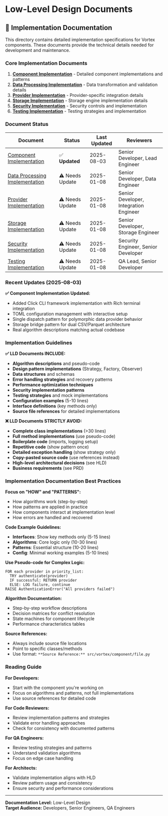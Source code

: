 # Low-Level Design Documents

## 🔧 Implementation Documentation

This directory contains detailed implementation specifications for Vortex components. These documents provide the technical details needed for development and maintenance.

### Core Implementation Documents
1. **[Component Implementation](01-component-implementation.md)** - Detailed component implementations and patterns
2. **[Data Processing Implementation](02-data-processing-implementation.md)** - Data transformation and validation details  
3. **[Provider Implementation](03-provider-implementation.md)** - Provider-specific integration details
4. **[Storage Implementation](04-storage-implementation.md)** - Storage engine implementation details
5. **[Security Implementation](05-security-implementation.md)** - Security controls and implementation
6. **[Testing Implementation](06-testing-implementation.md)** - Testing strategies and implementation

### Document Status
| Document | Status | Last Updated | Reviewers |
|----------|--------|--------------|-----------|
| [Component Implementation](01-component-implementation.md) | ✅ **Updated** | 2025-08-03 | Senior Developer, Lead Engineer |
| [Data Processing Implementation](02-data-processing-implementation.md) | ⚠️ Needs Update | 2025-01-08 | Senior Developer, Data Engineer |
| [Provider Implementation](03-provider-implementation.md) | ⚠️ Needs Update | 2025-01-08 | Senior Developer, Integration Engineer |
| [Storage Implementation](04-storage-implementation.md) | ⚠️ Needs Update | 2025-01-08 | Senior Developer, Storage Engineer |
| [Security Implementation](05-security-implementation.md) | ⚠️ Needs Update | 2025-01-08 | Security Engineer, Senior Developer |
| [Testing Implementation](06-testing-implementation.md) | ⚠️ Needs Update | 2025-01-08 | QA Lead, Senior Developer |

### Recent Updates (2025-08-03)

**✅ Component Implementation Updated:**
- Added Click CLI framework implementation with Rich terminal integration
- TOML configuration management with interactive setup
- Single dispatch pattern for polymorphic data provider behavior
- Storage bridge pattern for dual CSV/Parquet architecture
- Real algorithm descriptions matching actual codebase

### Implementation Guidelines

**✅ LLD Documents INCLUDE:**
- **Algorithm descriptions** and pseudo-code
- **Design pattern implementations** (Strategy, Factory, Observer)
- **Data structures** and schemas
- **Error handling strategies** and recovery patterns
- **Performance optimization techniques**
- **Security implementation patterns**
- **Testing strategies** and mock implementations
- **Configuration examples** (5-10 lines)
- **Interface definitions** (key methods only)
- **Source file references** for detailed implementations

**❌ LLD Documents STRICTLY AVOID:**
- **Complete class implementations** (>30 lines)
- **Full method implementations** (use pseudo-code)
- **Boilerplate code** (imports, logging setup)
- **Repetitive code** (show pattern once)
- **Detailed exception handling** (show strategy only)
- **Copy-pasted source code** (use references instead)
- **High-level architectural decisions** (see HLD)
- **Business requirements** (see PRD)

### Implementation Documentation Best Practices

**Focus on "HOW" and "PATTERNS":**
- How algorithms work (step-by-step)
- How patterns are applied in practice
- How components interact at implementation level
- How errors are handled and recovered

**Code Example Guidelines:**
- **Interfaces**: Show key methods only (5-15 lines)
- **Algorithms**: Core logic only (10-30 lines)
- **Patterns**: Essential structure (10-20 lines)
- **Config**: Minimal working examples (5-10 lines)

**Use Pseudo-code for Complex Logic:**
```
FOR each provider in priority_list:
  TRY authenticate(provider)
  IF successful: RETURN provider
  ELSE: LOG failure, continue
RAISE AuthenticationError("All providers failed")
```

**Algorithm Documentation:**
- Step-by-step workflow descriptions
- Decision matrices for conflict resolution
- State machines for component lifecycle
- Performance characteristics tables

**Source References:**
- Always include source file locations
- Point to specific classes/methods
- Use format: `**Source Reference:** src/vortex/component/file.py`

### Reading Guide

**For Developers:** 
- Start with the component you're working on
- Focus on algorithms and patterns, not full implementations
- Use source references for detailed code

**For Code Reviewers:** 
- Review implementation patterns and strategies
- Validate error handling approaches
- Check for consistency with documented patterns

**For QA Engineers:** 
- Review testing strategies and patterns
- Understand validation algorithms
- Focus on edge case handling

**For Architects:**
- Validate implementation aligns with HLD
- Review pattern usage and consistency
- Ensure security and performance considerations

---

**Documentation Level:** Low-Level Design  
**Target Audience:** Developers, Senior Engineers, QA Engineers